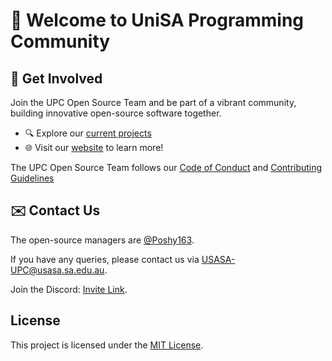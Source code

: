 # 👋 Welcome to UniSA Programming Community

## 🚀 Get Involved

Join the UPC Open Source Team and be part of a vibrant community, building innovative open-source software together. 

- 🔍 Explore our [current projects](https://github.com/orgs/UniSA-Programming-Community/repositories)
- 🌐 Visit our [website](https://unisa-programming-community.github.io/Website/) to learn more!

The UPC Open Source Team follows our [Code of Conduct](https://github.com/UniSA-Programming-Community/.github/blob/main/CODE_OF_CONDUCT.md) and [Contributing Guidelines](https://github.com/UniSA-Programming-Community/.github/blob/main/CONTRIBUTING.md)

## ✉️ Contact Us

The open-source managers are [@Poshy163](https://github.com/Poshy163).

If you have any queries, please contact us via [USASA-UPC@usasa.sa.edu.au](mailto:USASA-UPC@usasa.sa.edu.au).

Join the Discord: [Invite Link](https://discord.gg/eacrWdsGV7).

## License

This project is licensed under the [MIT License](./LICENSE).


